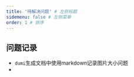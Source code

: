 ```yaml
---
title: '待解决问题' # 左侧标题
sidemenu: false # 左侧菜单
order: 1 # 排序
---
```


## 问题记录

- `dumi`生成文档中使用markdown记录图片大小问题
- 
